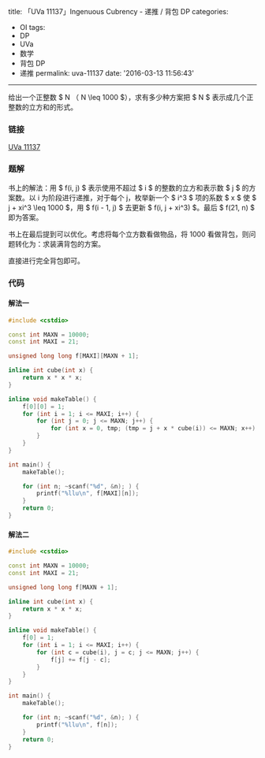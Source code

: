 title: 「UVa 11137」Ingenuous Cubrency - 递推 / 背包 DP
categories:
  - OI
tags:
  - DP
  - UVa
  - 数学
  - 背包 DP
  - 递推
permalink: uva-11137
date: '2016-03-13 11:56:43'
---

给出一个正整数 $ N $（$ N \leq 1000 $），求有多少种方案把 $ N $ 表示成几个正整数的立方和的形式。

<!-- more -->

### 链接

[UVa 11137](https://uva.onlinejudge.org/index.php?option=com_onlinejudge&Itemid=8&page=show_problem&category=&problem=2078)

### 题解

书上的解法：用 $ f(i, j) $ 表示使用不超过 $ i $ 的整数的立方和表示数 $ j $ 的方案数。以 i 为阶段进行递推，对于每个 j，枚举新一个 $ i^3 $ 项的系数 $ x $ 使 $ j + xi^3 \leq 1000 $，用 $ f(i - 1, j) $ 去更新 $ f(i, j + xi^3) $。最后 $ f(21, n) $ 即为答案。

书上在最后提到可以优化。考虑将每个立方数看做物品，将 1000 看做背包，则问题转化为：求装满背包的方案。

直接进行完全背包即可。

### 代码

#### 解法一

```cpp
#include <cstdio>

const int MAXN = 10000;
const int MAXI = 21;

unsigned long long f[MAXI][MAXN + 1];

inline int cube(int x) {
    return x * x * x;
}

inline void makeTable() {
    f[0][0] = 1;
    for (int i = 1; i <= MAXI; i++) {
        for (int j = 0; j <= MAXN; j++) {
            for (int x = 0, tmp; (tmp = j + x * cube(i)) <= MAXN; x++) f[i][tmp] += f[i - 1][j];
        }
    }
}

int main() {
    makeTable();

    for (int n; ~scanf("%d", &n); ) {
        printf("%llu\n", f[MAXI][n]);
    }
    return 0;
}
```

#### 解法二

```cpp
#include <cstdio>

const int MAXN = 10000;
const int MAXI = 21;

unsigned long long f[MAXN + 1];

inline int cube(int x) {
    return x * x * x;
}

inline void makeTable() {
    f[0] = 1;
    for (int i = 1; i <= MAXI; i++) {
        for (int c = cube(i), j = c; j <= MAXN; j++) {
            f[j] += f[j - c];
        }
    }
}

int main() {
    makeTable();

    for (int n; ~scanf("%d", &n); ) {
        printf("%llu\n", f[n]);
    }
    return 0;
}
```